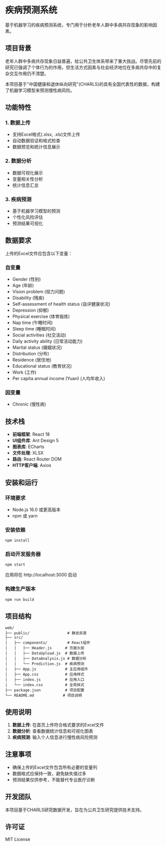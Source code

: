 # 疾病预测系统

基于机器学习的疾病预测系统，专门用于分析老年人群中多病共存现象的影响因素。

## 项目背景

老年人群中多病共存现象日益普遍，给公共卫生体系带来了重大挑战。尽管先前的研究已强调了个体行为的作用，但生活方式因素与社会经济地位在多病共存中的复杂交互作用仍不清楚。

本项目基于"中国健康和退休纵向研究"(CHARLS)的具有全国代表性的数据，构建了机器学习模型来预测慢性病风险。

## 功能特性

### 1. 数据上传
- 支持Excel格式(.xlsx, .xls)文件上传
- 自动数据验证和格式检查
- 数据预览和统计信息展示

### 2. 数据分析
- 数据可视化展示
- 变量相关性分析
- 统计信息汇总

### 3. 疾病预测
- 基于机器学习模型的预测
- 个性化风险评估
- 预测结果可视化

## 数据要求

上传的Excel文件应包含以下变量：

### 自变量
- Gender (性别)
- Age (年龄)
- Vision problem (视力问题)
- Disability (残疾)
- Self-assessment of health status (自评健康状况)
- Depression (抑郁)
- Physical exercise (体育锻炼)
- Nap time (午睡时间)
- Sleep time (睡眠时间)
- Social activities (社交活动)
- Daily activity ability (日常活动能力)
- Marital status (婚姻状况)
- Distribution (分布)
- Residence (居住地)
- Educational status (教育状况)
- Work (工作)
- Per capita annual income (Yuan) (人均年收入)

### 因变量
- Chronic (慢性病)

## 技术栈

- **前端框架**: React 18
- **UI组件库**: Ant Design 5
- **图表库**: ECharts
- **文件处理**: XLSX
- **路由**: React Router DOM
- **HTTP客户端**: Axios

## 安装和运行

### 环境要求
- Node.js 16.0 或更高版本
- npm 或 yarn

### 安装依赖
```bash
npm install
```

### 启动开发服务器
```bash
npm start
```

应用将在 http://localhost:3000 启动

### 构建生产版本
```bash
npm run build
```

## 项目结构

```
web/
├── public/                 # 静态资源
├── src/
│   ├── components/         # React组件
│   │   ├── Header.js      # 页面头部
│   │   ├── DataUpload.js  # 数据上传
│   │   ├── DataAnalysis.js # 数据分析
│   │   └── Prediction.js  # 疾病预测
│   ├── App.js             # 主应用组件
│   ├── App.css            # 应用样式
│   ├── index.js           # 应用入口
│   └── index.css          # 全局样式
├── package.json           # 项目配置
└── README.md             # 项目说明
```

## 使用说明

1. **数据上传**: 在首页上传符合格式要求的Excel文件
2. **数据分析**: 查看数据统计信息和可视化图表
3. **疾病预测**: 输入个人信息进行慢性病风险预测

## 注意事项

- 确保上传的Excel文件包含所有必要的变量列
- 数据格式应保持一致，避免缺失值过多
- 预测结果仅供参考，不能替代专业医疗诊断

## 开发团队

本项目基于CHARLS研究数据开发，旨在为公共卫生研究提供技术支持。

## 许可证

MIT License

